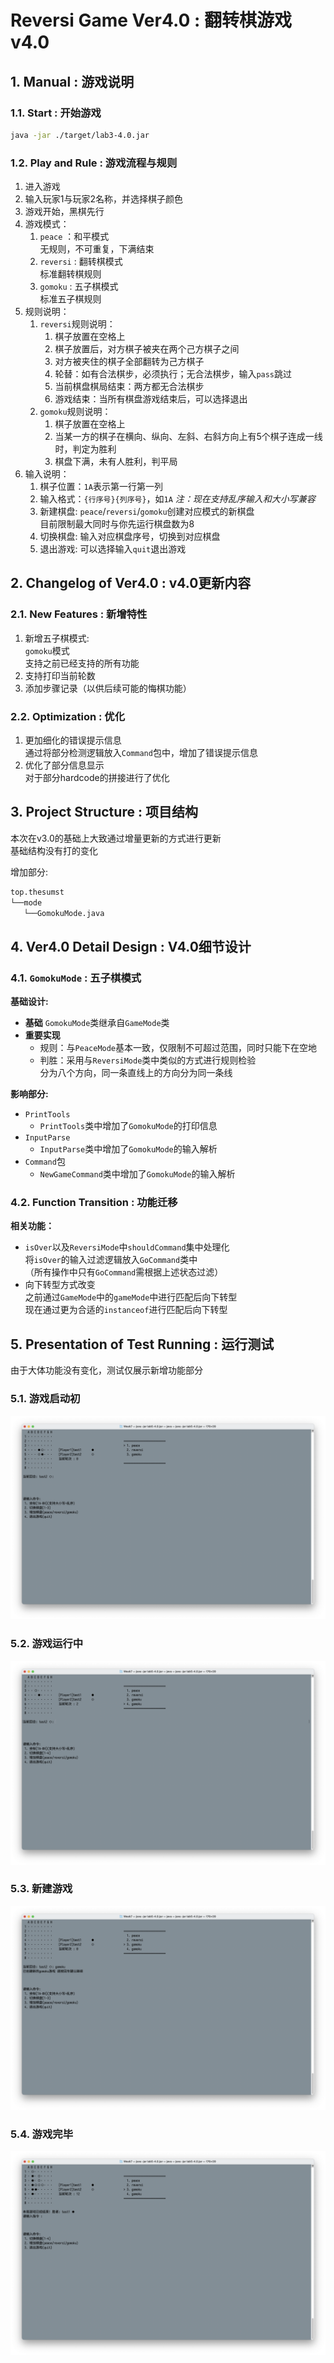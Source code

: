 # Reversi Game Ver4.0 : 翻转棋游戏v4.0

## 1. Manual : 游戏说明

### 1.1. Start : 开始游戏

```bash
java -jar ./target/lab3-4.0.jar
```

### 1.2. Play and Rule : 游戏流程与规则

1. 进入游戏
2. 输入玩家1与玩家2名称，并选择棋子颜色
3. 游戏开始，黑棋先行
4. 游戏模式：  
    1. `peace` ：和平模式  
        无规则，不可重复，下满结束
    2. `reversi` : 翻转棋模式  
        标准翻转棋规则  
    3. `gomoku` : 五子棋模式  
        标准五子棋规则  
5. 规则说明：  
    1. `reversi`规则说明：  
        1. 棋子放置在空格上
        2. 棋子放置后，对方棋子被夹在两个己方棋子之间
        3. 对方被夹住的棋子全部翻转为己方棋子
        4. 轮替：如有合法棋步，必须执行；无合法棋步，输入`pass`跳过
        5. 当前棋盘棋局结束：两方都无合法棋步
        6. 游戏结束：当所有棋盘游戏结束后，可以选择退出
    2. `gomoku`规则说明：  
        1. 棋子放置在空格上
        2. 当某一方的棋子在横向、纵向、左斜、右斜方向上有5个棋子连成一线时，判定为胜利  
        3. 棋盘下满，未有人胜利，判平局  
6. 输入说明：  
    1. 棋子位置：`1A`表示第一行第一列
    2. 输入格式：`{行序号}{列序号}`，如`1A`
        *注：现在支持乱序输入和大小写兼容*  
    3. 新建棋盘: `peace`/`reversi`/`gomoku`创建对应模式的新棋盘  
        目前限制最大同时与你先运行棋盘数为8  
    4. 切换棋盘: 输入对应棋盘序号，切换到对应棋盘
    5. 退出游戏: 可以选择输入`quit`退出游戏  

## 2. Changelog of Ver4.0 : v4.0更新内容

### 2.1. New Features : 新增特性

1. 新增五子棋模式:  
    `gomoku`模式  
    支持之前已经支持的所有功能  
2. 支持打印当前轮数  
3. 添加步骤记录（以供后续可能的悔棋功能）  

### 2.2. Optimization : 优化

1. 更加细化的错误提示信息  
    通过将部分检测逻辑放入`Command`包中，增加了错误提示信息  
2. 优化了部分信息显示  
    对于部分hardcode的拼接进行了优化  

## 3. Project Structure : 项目结构

本次在v3.0的基础上大致通过增量更新的方式进行更新  
基础结构没有打的变化  

增加部分:  

```txt
top.thesumst
└──mode
   └──GomokuMode.java
```

## 4. Ver4.0 Detail Design : V4.0细节设计

### 4.1. `GomokuMode` : 五子棋模式

**基础设计:**  

- **基础**
    `GomokuMode`类继承自`GameMode`类  
- **重要实现**  
    - 规则：与`PeaceMode`基本一致，仅限制不可超过范围，同时只能下在空地
    - 判胜：采用与`ReversiMode`类中类似的方式进行规则检验  
        分为八个方向，同一条直线上的方向分为同一条线  

**影响部分:**  

- `PrintTools`
    - `PrintTools`类中增加了`GomokuMode`的打印信息
- `InputParse`  
    - `InputParse`类中增加了`GomokuMode`的输入解析  
- `Command`包  
    - `NewGameCommand`类中增加了`GomokuMode`的输入解析  

### 4.2. Function Transition : 功能迁移

**相关功能：**  

- `isOver`以及`ReversiMode`中`shouldCommand`集中处理化  
    将`isOver`的输入过滤逻辑放入`GoCommand`类中  
    （所有操作中只有`GoCommand`需根据上述状态过滤）  
- 向下转型方式改变  
    之前通过`GameMode`中的`gameMode`中进行匹配后向下转型  
    现在通过更为合适的`instanceof`进行匹配后向下转型  

## 5. Presentation of Test Running : 运行测试

由于大体功能没有变化，测试仅展示新增功能部分  

### 5.1. 游戏启动初

![初始化](<reference/截屏2025-04-03 18.49.08.png>)  

### 5.2. 游戏运行中

![游戏运行中](<reference/截屏2025-04-03 18.51.08.png>)  

### 5.3. 新建游戏

![新建游戏](<reference/截屏2025-04-03 18.49.21.png>)  

### 5.4. 游戏完毕

![游戏完毕](<reference/截屏2025-04-03 18.50.47.png>)  
